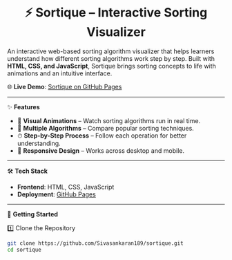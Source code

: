 <h1 align="center"><b>⚡ Sortique – Interactive Sorting Visualizer</b></h1>

An interactive web-based sorting algorithm visualizer that helps learners understand how different sorting algorithms work step by step. Built with **HTML, CSS, and JavaScript**, Sortique brings sorting concepts to life with animations and an intuitive interface.  

🌐 **Live Demo**: [Sortique on GitHub Pages](https://sivasankaran189.github.io/sortique/)

---

✨ **Features**
- 🎨 **Visual Animations** – Watch sorting algorithms run in real time.  
- 🔢 **Multiple Algorithms** – Compare popular sorting techniques.  
- ⏱ **Step-by-Step Process** – Follow each operation for better understanding.  
- 📱 **Responsive Design** – Works across desktop and mobile.  

---

🛠️ **Tech Stack**
- **Frontend**: HTML, CSS, JavaScript  
- **Deployment**: [GitHub Pages](https://pages.github.com/)  

---

🚀 **Getting Started**

1️⃣ Clone the Repository  
```bash
git clone https://github.com/Sivasankaran189/sortique.git
cd sortique
